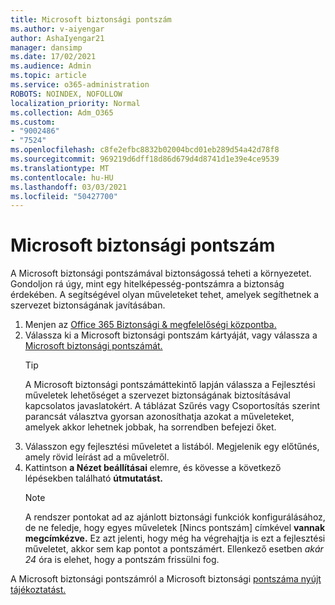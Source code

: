 ```yaml
---
title: Microsoft biztonsági pontszám
ms.author: v-aiyengar
author: AshaIyengar21
manager: dansimp
ms.date: 17/02/2021
ms.audience: Admin
ms.topic: article
ms.service: o365-administration
ROBOTS: NOINDEX, NOFOLLOW
localization_priority: Normal
ms.collection: Adm_O365
ms.custom:
- "9002486"
- "7524"
ms.openlocfilehash: c8fe2efbc8832b02004bcd01eb289d54a42d78f8
ms.sourcegitcommit: 969219d6dff18d86d679d4d8741d1e39e4ce9539
ms.translationtype: MT
ms.contentlocale: hu-HU
ms.lasthandoff: 03/03/2021
ms.locfileid: "50427700"
---
```

# <a name="microsoft-secure-score"></a>Microsoft biztonsági pontszám

A Microsoft biztonsági pontszámával biztonságossá teheti a környezetet. Gondoljon rá úgy, mint egy hitelképesség-pontszámra a biztonság érdekében. A segítségével olyan műveleteket tehet, amelyek segíthetnek a szervezet biztonságának javításában.

1. Menjen az [Office 365 Biztonsági & megfelelőségi központba.](https://go.microsoft.com/fwlink/p/?linkid=2077143)
1. Válassza ki a Microsoft biztonsági pontszám kártyáját, vagy válassza a [Microsoft biztonsági pontszámát.](https://go.microsoft.com/fwlink/?linkid=2099589)
    > [!TIP]
    >  A Microsoft biztonsági pontszámáttekintő lapján válassza a Fejlesztési műveletek lehetőséget a szervezet biztonságának biztosításával kapcsolatos javaslatokért. A táblázat Szűrés vagy Csoportosítás szerint parancsát választva gyorsan azonosíthatja azokat a műveleteket, amelyek akkor lehetnek jobbak, ha sorrendben befejezi őket.
1. Válasszon egy fejlesztési műveletet a listából. Megjelenik egy előtűnés, amely rövid leírást ad a műveletről.
1. Kattintson **a Nézet beállításai** elemre, és kövesse a következő lépésekben található **útmutatást.**
    > [!NOTE]
    > A rendszer pontokat ad az ajánlott biztonsági funkciók konfigurálásához, de ne feledje, hogy egyes műveletek [Nincs pontszám] címkével **vannak megcímkézve.** Ez azt jelenti, hogy még ha végrehajtja is ezt a fejlesztési műveletet, akkor sem kap pontot a pontszámért. Ellenkező esetben *akár 24* óra is elehet, hogy a pontszám frissülni fog.

A Microsoft biztonsági pontszámról a Microsoft biztonsági [pontszáma nyújt tájékoztatást.](https://go.microsoft.com/fwlink/?linkid=2103077)